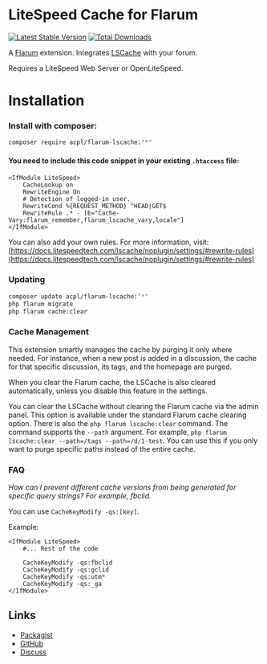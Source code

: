 # LiteSpeed Cache for Flarum


[![Latest Stable Version](https://img.shields.io/packagist/v/acpl/flarum-lscache)](https://packagist.org/packages/acpl/flarum-lscache) [![Total Downloads](https://img.shields.io/packagist/dt/acpl/flarum-lscache.svg)](https://packagist.org/packages/acpl/flarum-lscache)

A [Flarum](http://flarum.org) extension. Integrates [LSCache](https://lscache.io/) with your forum.

Requires a LiteSpeed Web Server or OpenLiteSpeed.

# Installation

### Install with composer:

```sh
composer require acpl/flarum-lscache:"*"
```

#### You need to include this code snippet in your existing `.htaccess` file:

```apacheconf
<IfModule LiteSpeed>
    CacheLookup on
    RewriteEngine On
    # Detection of logged-in user.
    RewriteCond %{REQUEST_METHOD} ^HEAD|GET$
    RewriteRule .* - [E="Cache-Vary:flarum_remember,flarum_lscache_vary,locale"]
</IfModule>
```

You can also add your own rules. For more information, visit: [https://docs.litespeedtech.com/lscache/noplugin/settings/#rewrite-rules](https://docs.litespeedtech.com/lscache/noplugin/settings/#rewrite-rules)


### Updating

```sh
composer update acpl/flarum-lscache:"*"
php flarum migrate
php flarum cache:clear
```

### Cache Management

This extension smartly manages the cache by purging it only where needed. For instance, when a new post is added in a discussion, the cache for that specific discussion, its tags, and the homepage are purged.

When you clear the Flarum cache, the LSCache is also cleared automatically, unless you disable this feature in the settings.

You can clear the LSCache without clearing the Flarum cache via the admin panel. This option is available under the standard Flarum cache clearing option. There is also the `php flarum lscache:clear` command. The command supports the `--path` argument. For example, `php flarum lscache:clear --path=/tags --path=/d/1-test`. You can use this if you only want to purge specific paths instead of the entire cache.

### FAQ
_How can I prevent different cache versions from being generated for specific query strings? For example, fbclid._

You can use `CacheKeyModify -qs:[key]`.

Example:
```apacheconf
<IfModule LiteSpeed>
    #... Rest of the code
    
    CacheKeyModify -qs:fbclid
    CacheKeyModify -qs:gclid
    CacheKeyModify -qs:utm*
    CacheKeyModify -qs:_ga
</IfModule>
```

## Links

- [Packagist](https://packagist.org/packages/acpl/flarum-lscache)
- [GitHub](https://github.com/android-com-pl/flarum-lscache)
- [Discuss](https://discuss.flarum.org/d/29475)
